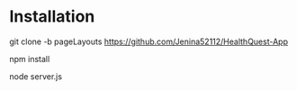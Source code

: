 # Installation

git clone -b pageLayouts https://github.com/Jenina52112/HealthQuest-App

npm install

node server.js
